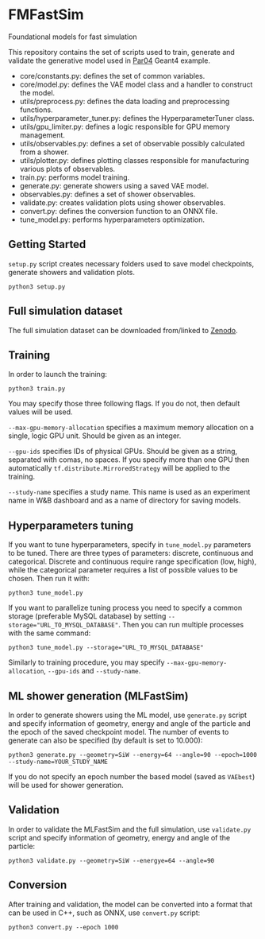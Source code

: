 <!-- # TODO: Validate if it holds for PyTorch -->

# FMFastSim
Foundational models for fast simulation

This repository contains the set of scripts used to train, generate and validate the generative model used
in [Par04](https://gitlab.cern.ch/geant4/geant4/-/tree/master/examples/extended/parameterisations/Par04) Geant4 example.

- core/constants.py: defines the set of common variables.
- core/model.py: defines the VAE model class and a handler to construct the model.
- utils/preprocess.py: defines the data loading and preprocessing functions.
- utils/hyperparameter_tuner.py: defines the HyperparameterTuner class.
- utils/gpu_limiter.py: defines a logic responsible for GPU memory management.
- utils/observables.py: defines a set of observable possibly calculated from a shower.
- utils/plotter.py: defines plotting classes responsible for manufacturing various plots of observables.
- train.py: performs model training.
- generate.py: generate showers using a saved VAE model.
- observables.py: defines a set of shower observables.
- validate.py: creates validation plots using shower observables.
- convert.py: defines the conversion function to an ONNX file.
- tune_model.py: performs hyperparameters optimization.

## Getting Started

`setup.py` script creates necessary folders used to save model checkpoints, generate showers and validation plots.

```
python3 setup.py
``` 

## Full simulation dataset

The full simulation dataset can be downloaded from/linked to [Zenodo](https://zenodo.org/record/6082201#.Ypo5UeDRaL4).

## Training

In order to launch the training:

```
python3 train.py
``` 

You may specify those three following flags. If you do not, then default values will be used.

```--max-gpu-memory-allocation``` specifies a maximum memory allocation on a single, logic GPU unit. Should be given as
an integer.

```--gpu-ids``` specifies IDs of physical GPUs. Should be given as a string, separated with comas, no spaces.
If you specify more than one GPU then automatically ```tf.distribute.MirroredStrategy``` will be applied to the
training.

```--study-name``` specifies a study name. This name is used as an experiment name in W&B dashboard and as a name of
directory for saving models.

## Hyperparameters tuning

If you want to tune hyperparameters, specify in `tune_model.py` parameters to be tuned. There are three types of
parameters: discrete, continuous and categorical. Discrete and continuous require range specification (low, high), while
the categorical parameter requires a list of possible values to be chosen. Then run it with:

```
python3 tune_model.py
```

If you want to parallelize tuning process you need to specify a common storage (preferable MySQL database) by
setting `--storage="URL_TO_MYSQL_DATABASE"`. Then you can run multiple processes with the same command:

```
python3 tune_model.py --storage="URL_TO_MYSQL_DATABASE"
```

Similarly to training procedure, you may specify ```--max-gpu-memory-allocation```, ```--gpu-ids``` and
```--study-name```.

## ML shower generation (MLFastSim)

In order to generate showers using the ML model, use `generate.py` script and specify information of geometry, energy
and angle of the particle and the epoch of the saved checkpoint model. The number of events to generate can also be
specified (by default is set to 10.000):

```
python3 generate.py --geometry=SiW --energy=64 --angle=90 --epoch=1000 --study-name=YOUR_STUDY_NAME
``` 

If you do not specify an epoch number the based model (saved as ```VAEbest```) will be used for shower generation.

## Validation

In order to validate the MLFastSim and the full simulation, use `validate.py` script and specify information of
geometry, energy and angle of the particle:

```
python3 validate.py --geometry=SiW --energye=64 --angle=90 
``` 

## Conversion

After training and validation, the model can be converted into a format that can be used in C++, such as ONNX,
use `convert.py` script:

```
python3 convert.py --epoch 1000
```
